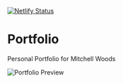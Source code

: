 [![Netlify Status](https://api.netlify.com/api/v1/badges/4b4a7eda-fef5-494f-9d96-75557880d860/deploy-status)](https://app.netlify.com/sites/mwoods/deploys)

# Portfolio

Personal Portfolio for Mitchell Woods

![Portfolio Preview](https://mitchellmwoods.com/images/portfolio.png)